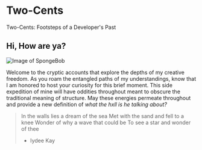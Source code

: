 # Two-Cents
Two-Cents: Footsteps of a Developer's Past

## Hi, How are ya?
![Image of SpongeBob](https://github.com/HashWarlock/Two-Cents/tree/dev-repo-struct/img/hi-how-are-ya.png)

Welcome to the cryptic accounts that explore the depths of my creative freedom. As you roam the entangled paths of my understandings, know that I am honored to host your curiosity for this brief moment. This side expedition of mine will have oddities throughout meant to obscure the traditional meaning of structure. May these energies permeate throughout and provide a new definition of *what the hxll is he talking about?*

> In the walls lies a dream of the sea
> Met with the sand and fell to a knee
> Wonder of why a wave that could be
> To see a star and wonder of thee
> - Iydee Kay
